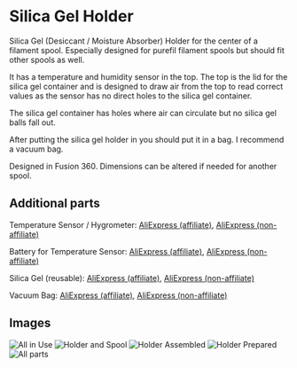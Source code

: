 # Silica Gel Holder

Silica Gel (Desiccant / Moisture Absorber) Holder for the center of a filament spool.
Especially designed for purefil filament spools but should fit other spools as well.

It has a temperature and humidity sensor in the top.
The top is the lid for the silica gel container and is designed to draw air from the top to read correct values as the sensor has no direct holes to the silica gel container.

The silica gel container has holes where air can circulate but no silica gel balls fall out.

After putting the silica gel holder in you should put it in a bag.
I recommend a vacuum bag.

Designed in Fusion 360.
Dimensions can be altered if needed for another spool.

## Additional parts

Temperature Sensor / Hygrometer: [AliExpress (affiliate)](https://s.click.aliexpress.com/e/_9zF02U), [AliExpress (non-affiliate)](https://www.aliexpress.com/item/32861882092.html)

Battery for Temperature Sensor: [AliExpress (affiliate)](https://s.click.aliexpress.com/e/_AC9CGC), [AliExpress (non-affiliate)](https://www.aliexpress.com/item/32908492673.html)

Silica Gel (reusable): [AliExpress (affiliate)](https://s.click.aliexpress.com/e/_AmPdHI), [AliExpress (non-affiliate)](https://www.aliexpress.com/item/1005002133494175.html)

Vacuum Bag: [AliExpress (affiliate)](https://s.click.aliexpress.com/e/_9gwJxS), [AliExpress (non-affiliate)](https://www.aliexpress.com/item/1005002284232227.html)

## Images

![All in Use](https://user-images.githubusercontent.com/4051999/124391427-e52b1600-dcf0-11eb-8932-9233c8bef0e0.jpg)
![Holder and Spool](https://user-images.githubusercontent.com/4051999/124391431-e78d7000-dcf0-11eb-9df7-cb3cc259e8b4.jpg)
![Holder Assembled](https://user-images.githubusercontent.com/4051999/124391435-eb20f700-dcf0-11eb-81df-dde092cb550d.jpg)
![Holder Prepared](https://user-images.githubusercontent.com/4051999/124391438-ec522400-dcf0-11eb-82ec-576733f6d7ca.jpg)
![All parts](https://user-images.githubusercontent.com/4051999/124391443-ee1be780-dcf0-11eb-8657-17c38f0c75c7.jpg)
